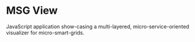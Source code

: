 # MSG View

JavaScript application show-casing a multi-layered, micro-service-oriented visualizer for micro-smart-grids.